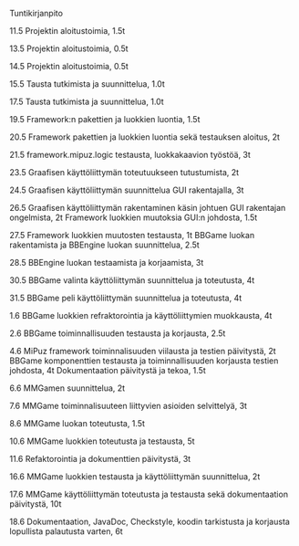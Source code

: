 Tuntikirjanpito

11.5
Projektin aloitustoimia, 1.5t

13.5
Projektin aloitustoimia, 0.5t

14.5
Projektin aloitustoimia, 0.5t

15.5
Tausta tutkimista ja suunnittelua, 1.0t

17.5
Tausta tutkimista ja suunnittelua, 1.0t

19.5
Framework:n pakettien ja luokkien luontia, 1.5t

20.5
Framework pakettien ja luokkien luontia sekä testauksen aloitus, 2t

21.5
framework.mipuz.logic testausta, luokkakaavion työstöä, 3t

23.5
Graafisen käyttöliittymän toteutuukseen tutustumista, 2t

24.5
Graafisen käyttöliittymän suunnittelua GUI rakentajalla, 3t

26.5
Graafisen käyttöliittymän rakentaminen käsin johtuen GUI rakentajan ongelmista, 2t
Framework luokkien muutoksia GUI:n johdosta, 1.5t

27.5
Framework luokkien muutosten testausta, 1t
BBGame luokan rakentamista ja BBEngine luokan suunnittelua, 2.5t

28.5
BBEngine luokan testaamista ja korjaamista, 3t

30.5
BBGame valinta käyttöliittymän suunnittelua ja toteutusta, 4t

31.5
BBGame peli käyttöliittymän suunnittelua ja toteutusta, 4t

1.6
BBGame luokkien refraktorointia ja käyttöliittymien muokkausta, 4t

2.6
BBGame toiminnallisuuden testausta ja korjausta, 2.5t

4.6
MiPuz framework toiminnalisuuden viilausta ja testien päivitystä, 2t
BBGame komponenttien testausta ja toiminnallisuuden korjausta testien johdosta, 4t
Dokumentaation päivitystä ja tekoa, 1.5t

6.6
MMGamen suunnittelua, 2t

7.6
MMGame toiminnalisuuteen liittyvien asioiden selvittelyä, 3t

8.6
MMGame luokan toteutusta, 1.5t

10.6
MMGame luokkien toteutusta ja testausta, 5t

11.6
Refaktorointia ja dokumenttien päivitystä, 3t

16.6
MMGame luokkien testausta ja käyttöliittymän suunnittelua, 2t

17.6
MMGame käyttöliittymän toteutusta ja testausta sekä dokumentaation päivitystä, 10t

18.6
Dokumentaation, JavaDoc, Checkstyle, koodin tarkistusta ja korjausta lopullista palautusta varten, 6t

